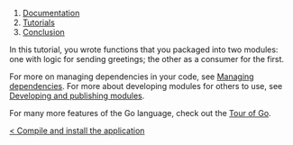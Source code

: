 1.  [Documentation](https://go.dev/doc/)
2.  [Tutorials](https://go.dev/doc/tutorial/)
3.  [Conclusion](https://go.dev/doc/tutorial/module-conclusion)

In this tutorial, you wrote functions that you packaged into two modules: one with logic for sending greetings; the other as a consumer for the first.

For more on managing dependencies in your code, see [Managing dependencies](https://go.dev/doc/modules/managing-dependencies). For more about developing modules for others to use, see [Developing and publishing modules](https://go.dev/doc/modules/developing).

For many more features of the Go language, check out the [Tour of Go](https://go.dev/tour/).

[< Compile and install the application](https://go.dev/doc/tutorial/compile-install.html)